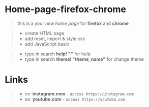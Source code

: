 # Home-page-firefox-chrome
> this is a your *new home page* for **firefox** and **chrome**

> - create HTML page
> - add reset, import & style.css
> - add JavaScript basic

> - type in search **help! ""** for help
> - type in search **theme! "theme_name"** for change theme

# Links
> - ex: **instagram.com** - ```access https://instagram.com```
> - ex: **youtube.com** - ```access https://youtube.com```